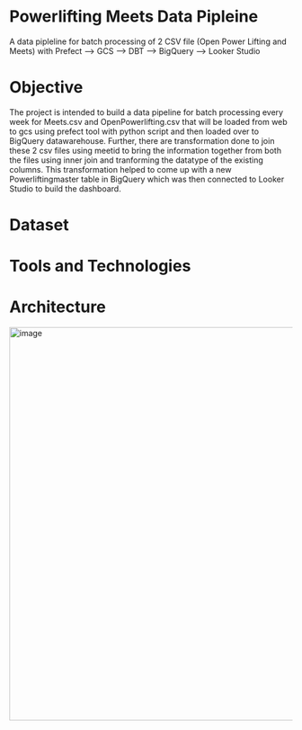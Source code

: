 # Powerlifting Meets Data Pipleine

A data pipleline for batch processing of 2 CSV file (Open Power Lifting and Meets) with Prefect --> GCS --> DBT --> BigQuery --> Looker Studio

# Objective

The project is intended to build a data pipeline for batch processing every week for Meets.csv and OpenPowerlifting.csv that will be loaded from web to gcs using prefect tool with python script and then loaded over to BigQuery datawarehouse. Further, there are transformation done to join these 2 csv files using meetid to bring the information together from both the files using inner join and tranforming the datatype of the existing columns. This transformation helped to come up with a new Powerliftingmaster table in BigQuery which was then connected to Looker Studio to build the dashboard.

# Dataset

# Tools and Technologies

# Architecture

<img width="700" alt="image" src="https://user-images.githubusercontent.com/123493239/230119024-09f66c31-1d34-464e-b908-2cf744609ee9.png">
